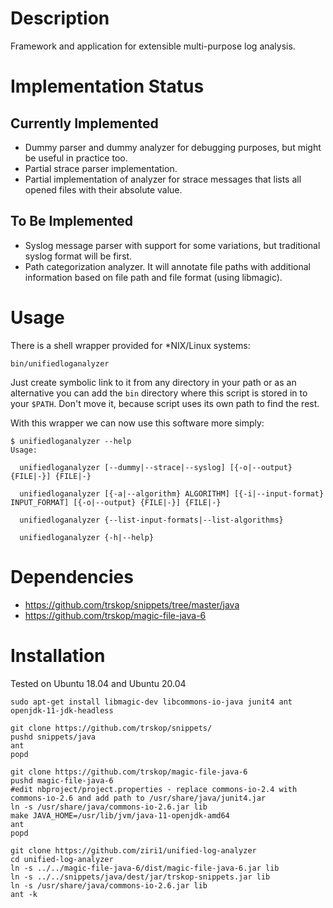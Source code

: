 Description
===========

Framework and application for extensible multi-purpose log analysis.


Implementation Status
=====================

Currently Implemented
---------------------

* Dummy parser and dummy analyzer for debugging purposes, but might be useful
  in practice too.
* Partial strace parser implementation.
* Partial implementation of analyzer for strace messages that lists all opened
  files with their absolute value.


To Be Implemented
-----------------

* Syslog message parser with support for some variations, but traditional
  syslog format will be first.
* Path categorization analyzer. It will annotate file paths with additional
  information based on file path and file format (using libmagic).


Usage
=====

There is a shell wrapper provided for \*NIX/Linux systems:

    bin/unifiedloganalyzer

Just create symbolic link to it from any directory in your path or as an
alternative you can add the `bin` directory where this script is stored in to
your `$PATH`. Don't move it, because script uses its own path to find the rest.

With this wrapper we can now use this software more simply:

    $ unifiedloganalyzer --help
    Usage:

      unifiedloganalyzer [--dummy|--strace|--syslog] [{-o|--output} {FILE|-}] {FILE|-}

      unifiedloganalyzer [{-a|--algorithm} ALGORITHM] [{-i|--input-format} INPUT_FORMAT] [{-o|--output} {FILE|-}] {FILE|-}

      unifiedloganalyzer {--list-input-formats|--list-algorithms}

      unifiedloganalyzer {-h|--help}


Dependencies
============

* <https://github.com/trskop/snippets/tree/master/java>
* <https://github.com/trskop/magic-file-java-6>


Installation
============
Tested on Ubuntu 18.04 and Ubuntu 20.04

    sudo apt-get install libmagic-dev libcommons-io-java junit4 ant openjdk-11-jdk-headless

    git clone https://github.com/trskop/snippets/
    pushd snippets/java
    ant
    popd

    git clone https://github.com/trskop/magic-file-java-6
    pushd magic-file-java-6
    #edit nbproject/project.properties - replace commons-io-2.4 with commons-io-2.6 and add path to /usr/share/java/junit4.jar
    ln -s /usr/share/java/commons-io-2.6.jar lib
    make JAVA_HOME=/usr/lib/jvm/java-11-openjdk-amd64
    ant
    popd

    git clone https://github.com/ziri1/unified-log-analyzer
    cd unified-log-analyzer
    ln -s ../../magic-file-java-6/dist/magic-file-java-6.jar lib
    ln -s ../../snippets/java/dest/jar/trskop-snippets.jar lib
    ln -s /usr/share/java/commons-io-2.6.jar lib
    ant -k

